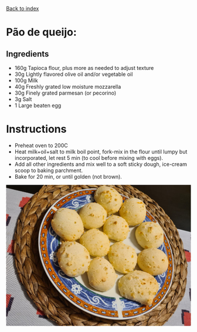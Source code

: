[Back to index](../index.MD)

# Pão de queijo:
## Ingredients

* 160g Tapioca flour, plus more as needed to adjust texture
* 30g Lightly flavored olive oil and/or vegetable oil
* 100g Milk
* 40g Freshly grated low moisture mozzarella
* 30g Finely grated parmesan (or pecorino)
* 3g Salt
* 1 Large beaten egg

# Instructions
* Preheat oven to 200C
* Heat milk+oil+salt to milk boil point, fork-mix in the flour until lumpy but incorporated, let rest 5 min (to cool before mixing with eggs).
* Add all other ingredients and mix well to a soft sticky dough, ice-cream scoop to baking parchment.
* Bake for 20 min, or until golden (not brown).  

![Nice balls](../images/paude.jpeg)


